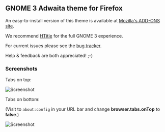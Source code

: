 ## GNOME 3 Adwaita theme for Firefox

An easy-to-install version of this theme is available at 
[Mozilla's ADD-ONS site](https://addons.mozilla.org/en-US/firefox/addon/adwaita).

We recommend [HTitle](https://addons.mozilla.org/en-US/firefox/addon/htitle) 
for the full GNOME 3 experience.

For current issues please see the 
[bug tracker](https://github.com/adwaita-firefox-team/adwaita-firefox/issues).

Help & feedback are both appreciated! ;-)

### Screenshots

Tabs on top:

![Screenshot](adwaita-firefox/raw/master/screenshots/screenshot-tabs-on-top.png)

Tabs on bottom:

(Visit to `about:config` in your URL bar and change **browser.tabs.onTop** to **false**.)

![Screenshot](adwaita-firefox/raw/master/screenshots/screenshot-tabs-on-bottom.png)
